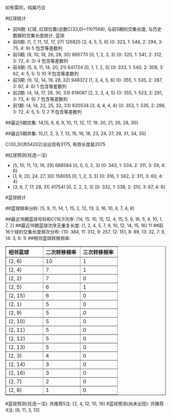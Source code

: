 <!-- 
.. title: 双色球2011121期(2011-10-16)数据分析报告
.. slug: slott-2011121-2011-10-16-report
.. date: 2011-10-17 08:00:00 UTC+08:00
.. tags: Lottery
.. link: 
.. description: 
.. type: text
-->

如有雷同，纯属巧合

<!-- TEASER_END-->

#红球统计

- 前N期: 红球, 红球位置(总数C(33,6)=1107568), 与前5期的交集长度, 与历史数据的交集长度统计, 蓝球
- 前6期: (1, 7, 11, 12, 17, 27) 126825 [3, 4, 5, 5, 6] {0: 323, 1: 546, 2: 294, 3: 75, 4: 9} 5 包含等差数列
- 前5期: (8, 10, 19, 26, 28, 30) 895770 [0, 1, 2, 3, 3] {0: 320, 1: 541, 2: 312, 3: 72, 4: 3} 4 包含等差数列
- 前4期: (5, 6, 11, 14, 20, 21) 641724 [0, 1, 1, 2, 3] {0: 333, 1: 540, 2: 308, 3: 62, 4: 5, 5: 1} 10 不包含等差数列
- 前3期: (9, 12, 14, 19, 28, 32) 948372 [1, 3, 4, 5, 6] {0: 355, 1: 535, 2: 287, 3: 67, 4: 6} 1 包含等差数列
- 前2期: (4, 14, 17, 28, 30, 33) 619087 [2, 2, 3, 4, 5] {0: 355, 1: 523, 2: 291, 3: 73, 4: 9} 7 包含等差数列
- 前1期: (4, 14, 22, 25, 32, 33) 620534 [3, 4, 4, 4, 4] {0: 353, 1: 535, 2: 286, 3: 72, 4: 5, 5: 1} 2 不包含等差数列

##最近5期交集:
14,[5, 6, 8, 9, 10, 11, 12, 17, 19, 20, 21, 26, 28, 30]

##最近5期并集:
15,[1, 2, 3, 7, 13, 15, 16, 18, 23, 24, 27, 29, 31, 34, 35]

C(30,3)(共54202)没出现有3175, 
有效长度是2075

#红球预测(任选一注)

- [5, 10, 11, 13, 16, 29] 688584 [0, 0, 0, 2, 3] {0: 343, 1: 534, 2: 311, 3: 59, 4: 6}
- [1, 9, 20, 24, 27, 30] 158055 [0, 1, 2, 3, 3] {0: 316, 1: 562, 2: 311, 3: 60, 4: 4}
- [3, 6, 7, 17, 28, 31] 417541 [0, 2, 2, 3, 3] {0: 332, 1: 538, 2: 310, 3: 67, 4: 6}

#蓝球统计

##蓝球频率分析:
[5, 9, 11, 14, 1, 15, 2, 12, 13, 3, 16, 10, 6, 7, 4, 8]

##最近16期蓝球号码和C(16,1)次序:
[14, 15, 10, 15, 12, 4, 15, 5, 9, 16, 5, 4, 10, 1, 7, 2]
##最近16期蓝球次序无重复长度:
[1, 2, 4, 5, 7, 9, 10, 12, 14, 15, 16] 11
##前16个球的交集长度频次分布:
{10: 384, 11: 312, 9: 257, 12: 151, 8: 89, 13: 32, 7: 9, 14: 3, 6: 1}
##相邻蓝球转移频率:
<table border="1" class="table table-striped dataframe">
  <thead>
    <tr style="text-align: left;">
      <th style="min-width: 100px;">相邻蓝球</th>
      <th style="min-width: 100px;">二次转移频率</th>
      <th style="min-width: 100px;">三次转移频率</th>
    </tr>
  </thead>
  <tbody>
    <tr>
      <td>  (2, 6)</td>
      <td> 10</td>
      <td> 1</td>
    </tr>
    <tr>
      <td>  (2, 4)</td>
      <td>  7</td>
      <td> 1</td>
    </tr>
    <tr>
      <td>  (2, 2)</td>
      <td>  7</td>
      <td> 0</td>
    </tr>
    <tr>
      <td>  (2, 5)</td>
      <td>  6</td>
      <td> 1</td>
    </tr>
    <tr>
      <td> (2, 15)</td>
      <td>  6</td>
      <td> 0</td>
    </tr>
    <tr>
      <td>  (2, 1)</td>
      <td>  5</td>
      <td> 0</td>
    </tr>
    <tr>
      <td>  (2, 9)</td>
      <td>  5</td>
      <td> 0</td>
    </tr>
    <tr>
      <td> (2, 10)</td>
      <td>  5</td>
      <td> 0</td>
    </tr>
    <tr>
      <td> (2, 11)</td>
      <td>  5</td>
      <td> 0</td>
    </tr>
    <tr>
      <td> (2, 12)</td>
      <td>  5</td>
      <td> 0</td>
    </tr>
    <tr>
      <td> (2, 13)</td>
      <td>  5</td>
      <td> 0</td>
    </tr>
    <tr>
      <td>  (2, 3)</td>
      <td>  4</td>
      <td> 0</td>
    </tr>
    <tr>
      <td> (2, 14)</td>
      <td>  3</td>
      <td> 0</td>
    </tr>
    <tr>
      <td> (2, 16)</td>
      <td>  3</td>
      <td> 0</td>
    </tr>
    <tr>
      <td>  (2, 7)</td>
      <td>  2</td>
      <td> 0</td>
    </tr>
    <tr>
      <td>  (2, 8)</td>
      <td>  1</td>
      <td> 0</td>
    </tr>
  </tbody>
</table>
#蓝球预测(任选一注):
共推荐5注: [2, 4, 12, 10, 16]
#蓝球预测(尚未出现):
共推荐4注: [8, 11, 3, 13]

